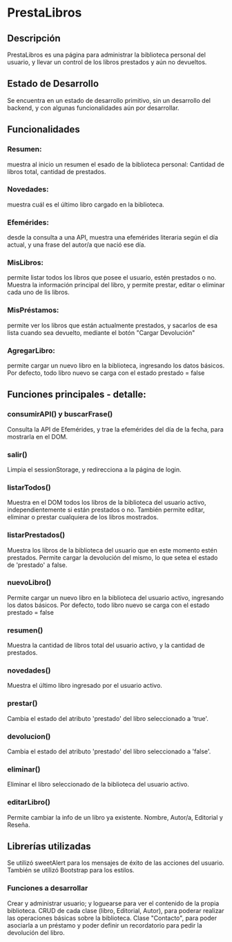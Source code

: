 # PrestaLibros

## Descripción
PrestaLibros es una página para administrar la biblioteca personal del usuario, y llevar un control de los libros prestados y aún no devueltos.

## Estado de Desarrollo
Se encuentra en un estado de desarrollo primitivo, sin un desarrollo del backend, y con algunas funcionalidades aún por desarrollar.

## Funcionalidades
### Resumen: 
muestra al inicio un resumen el esado de la biblioteca personal: Cantidad de libros total, cantidad de prestados.
### Novedades: 
muestra cuál es el último libro cargado en la biblioteca.
### Efemérides:
desde la consulta a una API, muestra una efemérides literaria según el día actual, y una frase del autor/a que nació ese día.
### MisLibros:
permite listar todos los libros que posee el usuario, estén prestados o no.
Muestra la información principal del libro, y permite prestar, editar o eliminar cada uno de lis libros.
### MisPréstamos:
permite ver los libros que están actualmente prestados, y sacarlos de esa lista cuando sea devuelto, mediante el botón "Cargar Devolución"
### AgregarLibro:
permite cargar un nuevo libro en la biblioteca, ingresando los datos básicos. Por defecto, todo libro nuevo se carga con el estado prestado = false


## Funciones principales - detalle:
### consumirAPI() y buscarFrase()
Consulta la API de Efemérides, y trae la efemérides del día de la fecha, para mostrarla en el DOM.
### salir()
Limpia el sessionStorage, y redirecciona a la página de login.
### listarTodos()
Muestra en el DOM todos los libros de la biblioteca del usuario activo, independientemente si están prestados o no.
También permite editar, eliminar o prestar cualquiera de los libros mostrados.
### listarPrestados()
Muestra los libros de la biblioteca del usuario que en este momento estén prestados. Permite cargar la devolución del mismo, lo que setea el estado de 'prestado' a false.
### nuevoLibro()
Permite cargar un nuevo libro en la biblioteca del usuario activo, ingresando los datos básicos. Por defecto, todo libro nuevo se carga con el estado prestado = false
### resumen()
Muestra la cantidad de libros total del usuario activo, y la cantidad de prestados.
### novedades()
Muestra el último libro ingresado por el usuario activo.
### prestar()
Cambia el estado del atributo 'prestado' del libro seleccionado a 'true'.
### devolucion()
Cambia el estado del atributo 'prestado' del libro seleccionado a 'false'.
### eliminar()
Eliminar el libro seleccionado de la biblioteca del usuario activo.
### editarLibro()
Permite cambiar la info de un libro ya existente. Nombre, Autor/a, Editorial y Reseña.

## Librerías utilizadas
Se utilizó sweetAlert para los mensajes de éxito de las acciones del usuario.
También se utilizó Bootstrap para los estilos.






### Funciones a desarrollar
Crear y administrar usuario; y loguearse para ver el contenido de la propia biblioteca.
CRUD de cada clase (libro, Editorial, Autor), para poderar realizar las operaciones básicas sobre la biblioteca.
Clase "Contacto", para poder asociarla a un préstamo y poder definir un recordatorio para pedir la devolución del libro.

